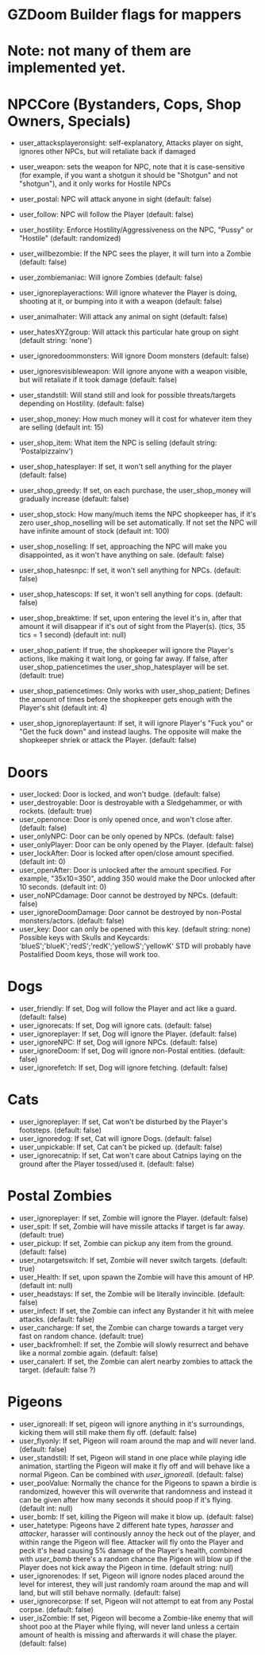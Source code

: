 # GZDoom Builder flags for mappers
# Note: not many of them are implemented yet.

# NPCCore (Bystanders, Cops, Shop Owners, Specials)

- user_attacksplayeronsight: self-explanatory, Attacks player on sight, ignores other NPCs, but will retaliate back if damaged
- user_weapon: sets the weapon for NPC, note that it is case-sensitive (for example, if you want a shotgun it should be "Shotgun" and not "shotgun"), and it only works for Hostile NPCs
- user_postal: NPC will attack anyone in sight (default: false)
- user_follow: NPC will follow the Player (default: false)
- user_hostility: Enforce Hostility/Aggressiveness on the NPC, "Pussy" or "Hostile" (default: randomized)
- user_willbezombie: If the NPC sees the player, it will turn into a Zombie (default: false)
- user_zombiemaniac: Will ignore Zombies (default: false)
- user_ignoreplayeractions: Will ignore whatever the Player is doing, shooting at it, or bumping into it with a weapon (default: false)
- user_animalhater: Will attack any animal on sight (default: false)
- user_hatesXYZgroup: Will attack this particular hate group on sight (default string: 'none')
- user_ignoredoommonsters: Will ignore Doom monsters (default: false)
- user_ignoresvisibleweapon: Will ignore anyone with a weapon visible, but will retaliate if it took damage (default: false)
- user_standstill: Will stand still and look for possible threats/targets depending on Hostility. (default: false)

- user_shop_money: How much money will it cost for whatever item they are selling (default int: 15)
- user_shop_item: What item the NPC is selling (default string: 'Postalpizzainv')
- user_shop_hatesplayer: If set, it won't sell anything for the player (default: false)
- user_shop_greedy: If set, on each purchase, the user_shop_money will gradually increase (default: false)
- user_shop_stock: How many/much items the NPC shopkeeper has, if it's zero user_shop_noselling will be set automatically. If not set the NPC will have infinite amount of stock (default int: 100)
- user_shop_noselling: If set, approaching the NPC will make you disappointed, as it won't have anything on sale. (default: false)
- user_shop_hatesnpc: If set, it won't sell anything for NPCs. (default: false)
- user_shop_hatescops: If set, it won't sell anything for cops. (default: false)
- user_shop_breaktime: If set, upon entering the level it's in, after that amount it will disappear if it's out of sight from the Player(s). (tics, 35 tics = 1 second) (default int: null)
- user_shop_patient: If true, the shopkeeper will ignore the Player's actions, like making it wait long, or going far away. If false, after user_shop_patiencetimes the user_shop_hatesplayer will be set. (default: true)
- user_shop_patiencetimes: Only works with user_shop_patient; Defines the amount of times before the shopkeeper gets enough with the Player's shit (default int: 4)
- user_shop_ignoreplayertaunt: If set, it will ignore Player's "Fuck you" or "Get the fuck down" and instead laughs. The opposite will make the shopkeeper shriek or attack the Player. (default: false)

# Doors

- user_locked: Door is locked, and won't budge. (default: false)
- user_destroyable: Door is destroyable with a Sledgehammer, or with rockets. (default: true)
- user_openonce: Door is only opened once, and won't close after. (default: false)
- user_onlyNPC: Door can be only opened by NPCs. (default: false)
- user_onlyPlayer: Door can be only opened by the Player. (default: false)
- user_lockAfter: Door is locked after open/close amount specified. (default int: 0)
- user_openAfter: Door is unlocked after the amount specified. For example, "35x10=350", adding 350 would make the Door unlocked after 10 seconds. (default int: 0)
- user_noNPCdamage: Door cannot be destroyed by NPCs. (default: false)
- user_ignoreDoomDamage: Door cannot be destroyed by non-Postal monsters/actors. (default: false)
- user_key: Door can only be opened with this key. (default string: none)
Possible keys with Skulls and Keycards: 'blueS';'blueK';'redS';'redK';'yellowS';'yellowK'
STD will probably have Postalified Doom keys, those will work too.

# Dogs

- user_friendly: If set, Dog will follow the Player and act like a guard. (default: false)
- user_ignorecats: If set, Dog will ignore cats. (default: false)
- user_ignoreplayer: If set, Dog will ignore the Player. (default: false)
- user_ignoreNPC: If set, Dog will ignore NPCs. (default: false)
- user_ignoreDoom: If set, Dog will ignore non-Postal entities. (default: false)
- user_ignorefetch: If set, Dog will ignore fetching. (default: false)

# Cats

- user_ignoreplayer: If set, Cat won't be disturbed by the Player's footsteps. (default: false)
- user_ignoredog: If set, Cat will ignore Dogs. (default: false)
- user_unpickable: If set, Cat can't be picked up. (default: false)
- user_ignorecatnip: If set, Cat won't care about Catnips laying on the ground after the Player tossed/used it. (default: false)

# Postal Zombies

- user_ignoreplayer: If set, Zombie will ignore the Player. (default: false)
- user_spit: If set, Zombie will have missile attacks if target is far away. (default: true)
- user_pickup: If set, Zombie can pickup any item from the ground. (default: false)
- user_notargetswitch: If set, Zombie will never switch targets. (default: true)
- user_Health: If set, upon spawn the Zombie will have this amount of HP. (default int: null)
- user_headstays: If set, the Zombie will be literally invincible. (default: false)
- user_infect: If set, the Zombie can infect any Bystander it hit with melee attacks. (default: false)
- user_cancharge: If set, the Zombie can charge towards a target very fast on random chance. (default: true)
- user_backfromhell: If set, the Zombie will slowly resurrect and behave like a normal zombie again. (default: false)
- user_canalert: If set, the Zombie can alert nearby zombies to attack the target. (default: false ?)

# Pigeons

- user_ignoreall: If set, pigeon will ignore anything in it's surroundings, kicking them will still make them fly off. (default: false)
- user_flyonly: If set, Pigeon will roam around the map and will never land. (default: false)
- user_standstill: If set, Pigeon will stand in one place while playing idle animation, startling the Pigeon will make it fly off and will behave like a normal Pigeon. Can be combined with *user_ignoreall*. (default: false)
- user_pooValue: Normally the chance for the Pigeons to spawn a birdie is randomized, however this will overwrite that randomness and instead it can be given after how many seconds it should poop if it's flying. (default int: null)
- user_bomb: If set, killing the Pigeon will make it blow up. (default: false)
- user_hatetype: Pigeons have 2 different hate types, *harasser* and *attacker*, harasser will continously annoy the heck out of the player, and within range the Pigeon will flee. Attacker will fly onto the Player and peck it's head causing 5% damage of the Player's health, combined with *user_bomb* there's a random chance the Pigeon will blow up if the Player does not kick away the Pigeon in time. (default string: null)
- user_ignorenodes: If set, Pigeon will ignore nodes placed around the level for interest, they will just randomly roam around the map and will land, but will still behave normally. (default: false)
- user_ignorecorpse: If set, Pigeon will not attempt to eat from any Postal corpse. (default: false)
- user_isZombie: If set, Pigeon will become a Zombie-like enemy that will shoot poo at the Player while flying, will never land unless a certain amount of health is missing and afterwards it will chase the player. (default: false)
